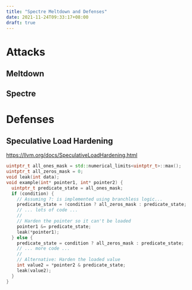 ```yaml
---
title: "Spectre Meltdown and Defenses"
date: 2021-11-24T09:33:17+08:00
draft: true
---
```



# Attacks

## Meltdown

## Spectre


# Defenses

## Speculative Load Hardening

https://llvm.org/docs/SpeculativeLoadHardening.html


```c++
uintptr_t all_ones_mask = std::numerical_limits<uintptr_t>::max();
uintptr_t all_zeros_mask = 0;
void leak(int data);
void example(int* pointer1, int* pointer2) {
  uintptr_t predicate_state = all_ones_mask;
  if (condition) {
    // Assuming ?: is implemented using branchless logic...
    predicate_state = !condition ? all_zeros_mask : predicate_state;
    // ... lots of code ...
    //
    // Harden the pointer so it can't be loaded
    pointer1 &= predicate_state;
    leak(*pointer1);
  } else {
    predicate_state = condition ? all_zeros_mask : predicate_state;
    // ... more code ...
    //
    // Alternative: Harden the loaded value
    int value2 = *pointer2 & predicate_state;
    leak(value2);
  }
}
```